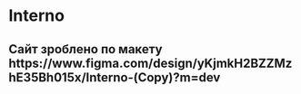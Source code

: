 
  # Interno

<h2>Сайт зроблено по макету https://www.figma.com/design/yKjmkH2BZZMzhE35Bh015x/Interno-(Copy)?m=dev<h2>
  